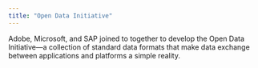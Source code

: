 ```yaml
---
title: "Open Data Initiative"
---
```


Adobe, Microsoft, and SAP joined to together to develop the Open Data Initiative—a collection of standard data formats that make data exchange between applications and platforms a simple reality.

